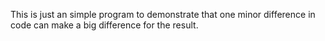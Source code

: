 This is just an simple program to demonstrate that one minor difference in code can make a big difference for the result.